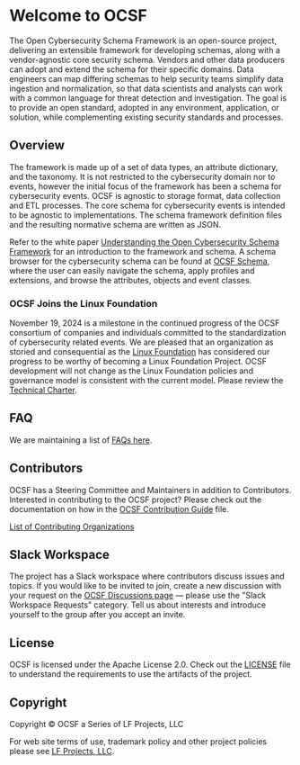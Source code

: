 # Welcome to OCSF

The Open Cybersecurity Schema Framework is an open-source project, delivering an extensible framework for developing schemas, along with a vendor-agnostic core security schema.  Vendors and other data producers can adopt and extend the schema for their specific domains. Data engineers can map differing schemas to help security teams simplify data ingestion and normalization, so that data scientists and analysts can work with a common language for threat detection and investigation. The goal is to provide an open standard, adopted in any environment, application, or solution, while complementing existing security standards and processes.

## Overview

The framework is made up of a set of data types, an attribute dictionary, and the taxonomy. It is not restricted to the cybersecurity domain nor to events, however the initial focus of the framework has been a schema for cybersecurity events.  OCSF is agnostic to storage format, data collection and ETL processes.  The core schema for cybersecurity events is intended to be agnostic to implementations.  The schema framework definition files and the resulting normative schema are written as JSON.

Refer to the white paper [Understanding the Open Cybersecurity Schema Framework](https://github.com/ocsf/ocsf-docs/blob/main/overview/understanding-ocsf.md) for an introduction to the framework and schema.  A schema browser for the cybersecurity schema can be found at [OCSF Schema](https://schema.ocsf.io), where the user can easily navigate the schema, apply profiles and extensions, and browse the attributes, objects and event classes.

### OCSF Joins the Linux Foundation

November 19, 2024 is a milestone in the continued progress of the OCSF consortium of companies and individuals committed to the standardization of cybersecurity related events. We are pleased that an organization as storied and consequential as the [Linux Foundation](https://www.linuxfoundation.org/) has considered our progress to be worthy of becoming a Linux Foundation Project. OCSF development will not change as the Linux Foundation policies and governance model is consistent with the current model. Please review the [Technical Charter](https://github.com/ocsf/governance/blob/main/OCSF%20Technical%20Charter.pdf).

## FAQ

We are maintaining a list of [FAQs here](https://github.com/ocsf/ocsf-docs/tree/main/faqs).

## Contributors

OCSF has a Steering Committee and Maintainers in addition to Contributors.  Interested in contributing to the OCSF project?  Please check out the documentation on how in the [OCSF Contribution Guide](https://github.com/ocsf/ocsf-schema/blob/main/CONTRIBUTING.md) file.

[List of Contributing Organizations](https://github.com/ocsf/.github/blob/main/profile/Contributors.md)

## Slack Workspace

The project has a Slack workspace where contributors discuss issues and topics.  If you would like to be invited to join, create a new discussion with your request on the [OCSF Discussions page](https://github.com/orgs/ocsf/discussions) &mdash; please use the "Slack Workspace Requests" category.  Tell us about interests and introduce yourself to the group after you accept an invite.

## License

OCSF is licensed under the Apache License 2.0.  Check out the [LICENSE](https://github.com/ocsf/.github/blob/main/LICENSE) file to understand the requirements to use the artifacts of the project.

## Copyright

Copyright &copy; OCSF a Series of LF Projects, LLC

For web site terms of use, trademark policy and other project policies please see [LF Projects, LLC](https://lfprojects.org).
